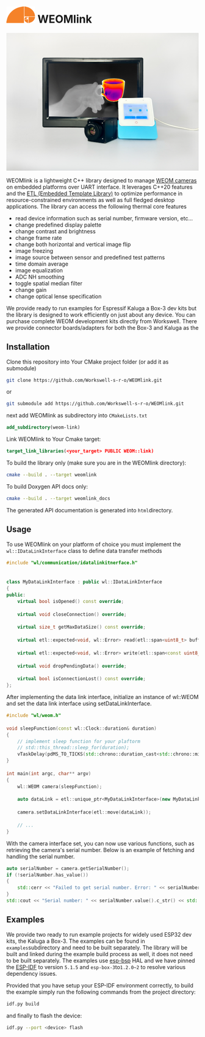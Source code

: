 # ![logo](workswell_logo_small.png) WEOMlink

![WEOM](weom.jpg)

WEOMlink is a lightweight C++ library designed to manage [WEOM cameras](https://workswell.eu/weom-hdmi-thermal-core-advanced-thermal-imaging/) on embedded platforms over UART interface. It leverages C++20 features and the [ETL (Embedded Template Library)](https://www.etlcpp.com/) to optimize performance in resource-constrained environments as well as full fledged desktop applications. The library can access the following thermal core features

* read device information such as serial number, firmware version, etc...
* change predefined display palette
* change contrast and brightness
* change frame rate
* change both horizontal and vertical image flip
* image freezing
* image source between sensor and predefined test patterns
* time domain average
* image equalization
* ADC NH smoothing
* toggle spatial median filter
* change gain
* change optical lense specification

We provide ready to run examples for Espressif Kaluga a Box-3 dev kits but the library is designed to work efficiently on just about any device. You can purchase complete WEOM development kits directly from Workswell. There we provide connector boards/adapters for both the Box-3 and Kaluga as the

## Installation

Clone this repository into Your CMake project folder (or add it as submodule)

```sh
git clone https://github.com/Workswell-s-r-o/WEOMlink.git
```

or

```sh
git submodule add https://github.com/Workswell-s-r-o/WEOMlink.git
```

next add WEOMlink as subdirectory into `CMakeLists.txt`

```cmake
add_subdirectory(weom-link)
```

Link WEOMlink to Your Cmake target:

```cmake
target_link_libraries(<your_target> PUBLIC WEOM::link)
```

To build the library only (make sure you are in the WEOMlink directory):

```bash
cmake --build . --target weomlink
```

To build Doxygen API docs only:

```bash
cmake --build . --target weomlink_docs
```

The generated API documentation is generated into `html`directory.

## Usage

To use WEOMlink on your platform of choice you must implement the `wl::IDataLinkInterface` class to define data transfer methods

```cpp
#include "wl/communication/idatalinkitnerface.h"


class MyDataLinkInterface : public wl::IDataLinkInterface
{
public:
    virtual bool isOpened() const override;

    virtual void closeConnection() override;

    virtual size_t getMaxDataSize() const override;

    virtual etl::expected<void, wl::Error> read(etl::span<uint8_t> buffer, const wl::Clock::duration& timeout) override;

    virtual etl::expected<void, wl::Error> write(etl::span<const uint8_t> buffer, const wl::Clock::duration& timeout) override;

    virtual void dropPendingData() override;

    virtual bool isConnectionLost() const override;
};
```

After implementing the data link interface, initialize an instance of wl::WEOM and set the data link interface using setDataLinkInterface.

```cpp
#include "wl/weom.h"

void sleepFunction(const wl::Clock::duration& duration)
{
    // implement sleep function for your plaftorm
    // std::this_thread::sleep_for(duration);
    vTaskDelay(pdMS_TO_TICKS(std::chrono::duration_cast<std::chrono::milliseconds>(duration).count()));
}

int main(int argc, char** argv)
{
    wl::WEOM camera(sleepFunction);

    auto dataLink = etl::unique_ptr<MyDataLinkInterface>(new MyDataLinkInterface);

    camera.setDataLinkInterface(etl::move(dataLink));

    // ...
}
```

With the camera interface set, you can now use various functions, such as retrieving the camera's serial number. Below is an example of fetching and handling the serial number.

```cpp
auto serialNumber = camera.getSerialNumber();
if (!serialNumber.has_value())
{
    std::cerr << "Failed to get serial number. Error: " << serialNumber.error().c_str() << std::endl;
}
std::cout << "Serial number: " << serialNumber.value().c_str() << std::endl;
```

## Examples

We provide two ready to run example projects for widely used ESP32 dev kits, the Kaluga a Box-3. The examples can be found in `examples`subdirectory and need to be built separately. The library will be built and linked during the example build process as well, it does not need to be built separately. The examples use [esp-bsp](https://github.com/espressif/esp-bsp) HAL and we have pinned the [ESP-IDF](https://) to version `5.1.5` and `esp-box-3`to`1.2.0~2` to resolve various dependency issues.

Provided that you have setup your ESP-IDF environment correctly, to build the example simply run the following commands from the project directory:

```bash
idf.py build
```

and finally to flash the device:

```bash
idf.py --port <device> flash
```

